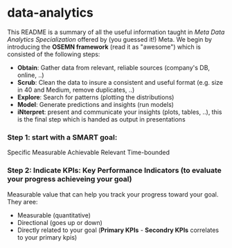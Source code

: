 # data-analytics
This README is a summary of all the useful information taught in *Meta Data Analytics Specialization* offered by (you guessed it!) Meta. We begin by introducing the **OSEMN framework** (read it as "awesome") which is consisted of the following steps:

- **Obtain**: Gather data from relevant, reliable sources (company's DB, online, ..)
- **Scrub**: Clean the data to insure a consistent and useful format (e.g. size in 40 and Medium, remove duplicates, ..)
- **Explore**: Search for patterns (plotting the distributions)
- **Model**: Generate predictions and insights (run models)
- **iNterpret**: present and communicate your insights (plots, tables, ..), this is the final step which is handed as output in presentations



### Step 1: start with a SMART goal:
Specific 
Measurable
Achievable
Relevant
Time-bounded

### Step 2: Indicate KPIs: Key Performance Indicators (to evaluate your progress achieveing your goal)
Measurable value that can help you track your progress toward your goal.
They aree:
- Measurable (quantitative)
- Directional (goes up or down)
- Directly related to your goal (**Primary KPIs** - **Secondry KPIs** correlates to your primary kpis)





  
